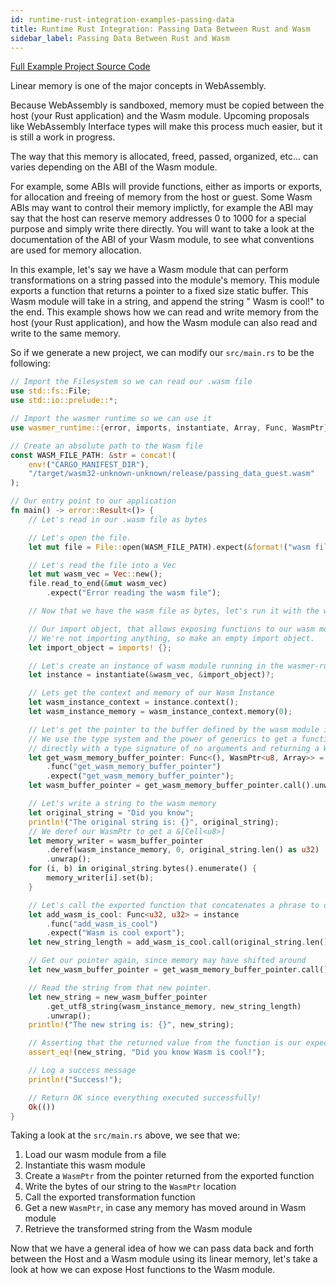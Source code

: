 ```yaml
---
id: runtime-rust-integration-examples-passing-data
title: Runtime Rust Integration: Passing Data Between Rust and Wasm
sidebar_label: Passing Data Between Rust and Wasm
---
```


[Full Example Project Source Code](https://github.com/wasmerio/docs.wasmer.io/tree/master/docs/runtime/rust-integration/examples/passing_data.rs)

Linear memory is one of the major concepts in WebAssembly. 

Because WebAssembly is sandboxed, memory must be copied between the host 
(your Rust application) and the Wasm module. Upcoming proposals like 
WebAssembly Interface types will make this process much easier, but 
it is still a work in progress.

The way that this memory is allocated, freed, passed, organized, etc... can 
varies depending on the ABI of the Wasm module.

For example, some ABIs will provide functions, either as imports or exports, for
allocation and freeing of memory from the host or guest. Some Wasm ABIs may want 
to control their memory implictly, for example the ABI may say that the host can
reserve memory addresses 0 to 1000 for a special purpose and simply write there
directly. You will want to take a look at the documentation of the ABI of your 
Wasm module, to see what conventions are used for memory allocation.

In this example, let's say we have a Wasm module that can perform transformations
on a string passed into the module's memory. This module exports a function that 
returns a pointer to a fixed size static buffer. This Wasm module will take in a
string, and append the string " Wasm is cool!" to the end. This example shows how
we can read and write memory from the host (your Rust application), and how the Wasm 
module can also read and write to the same memory.

So if we generate a new project, we can modify our `src/main.rs` to be the following:

```rust
// Import the Filesystem so we can read our .wasm file
use std::fs::File;
use std::io::prelude::*;

// Import the wasmer runtime so we can use it
use wasmer_runtime::{error, imports, instantiate, Array, Func, WasmPtr};

// Create an absolute path to the Wasm file
const WASM_FILE_PATH: &str = concat!(
    env!("CARGO_MANIFEST_DIR"),
    "/target/wasm32-unknown-unknown/release/passing_data_guest.wasm"
);

// Our entry point to our application
fn main() -> error::Result<()> {
    // Let's read in our .wasm file as bytes

    // Let's open the file.
    let mut file = File::open(WASM_FILE_PATH).expect(&format!("wasm file at {}", WASM_FILE_PATH));

    // Let's read the file into a Vec
    let mut wasm_vec = Vec::new();
    file.read_to_end(&mut wasm_vec)
        .expect("Error reading the wasm file");

    // Now that we have the wasm file as bytes, let's run it with the wasmer runtime

    // Our import object, that allows exposing functions to our wasm module.
    // We're not importing anything, so make an empty import object.
    let import_object = imports! {};

    // Let's create an instance of wasm module running in the wasmer-runtime
    let instance = instantiate(&wasm_vec, &import_object)?;

    // Lets get the context and memory of our Wasm Instance
    let wasm_instance_context = instance.context();
    let wasm_instance_memory = wasm_instance_context.memory(0);

    // Let's get the pointer to the buffer defined by the wasm module in the wasm memory.
    // We use the type system and the power of generics to get a function we can call
    // directly with a type signature of no arguments and returning a WasmPtr<u8, Array>
    let get_wasm_memory_buffer_pointer: Func<(), WasmPtr<u8, Array>> = instance
        .func("get_wasm_memory_buffer_pointer")
        .expect("get_wasm_memory_buffer_pointer");
    let wasm_buffer_pointer = get_wasm_memory_buffer_pointer.call().unwrap();

    // Let's write a string to the wasm memory
    let original_string = "Did you know";
    println!("The original string is: {}", original_string);
    // We deref our WasmPtr to get a &[Cell<u8>]
    let memory_writer = wasm_buffer_pointer
        .deref(wasm_instance_memory, 0, original_string.len() as u32)
        .unwrap();
    for (i, b) in original_string.bytes().enumerate() {
        memory_writer[i].set(b);
    }

    // Let's call the exported function that concatenates a phrase to our string.
    let add_wasm_is_cool: Func<u32, u32> = instance
        .func("add_wasm_is_cool")
        .expect("Wasm is cool export");
    let new_string_length = add_wasm_is_cool.call(original_string.len() as u32).unwrap();

    // Get our pointer again, since memory may have shifted around
    let new_wasm_buffer_pointer = get_wasm_memory_buffer_pointer.call().unwrap();

    // Read the string from that new pointer.
    let new_string = new_wasm_buffer_pointer
        .get_utf8_string(wasm_instance_memory, new_string_length)
        .unwrap();
    println!("The new string is: {}", new_string);

    // Asserting that the returned value from the function is our expected value.
    assert_eq!(new_string, "Did you know Wasm is cool!");

    // Log a success message
    println!("Success!");

    // Return OK since everything executed successfully!
    Ok(())
}
```

Taking a look at the `src/main.rs` above, we see that we:

1. Load our wasm module from a file
2. Instantiate this wasm module
3. Create a `WasmPtr` from the pointer returned from the exported function
4. Write the bytes of our string to the `WasmPtr` location
5. Call the exported transformation function
6. Get a new `WasmPtr`, in case any memory has moved around in Wasm module
7. Retrieve the transformed string from the Wasm module

Now that we have a general idea of how we can pass data back and forth between
the Host and a Wasm module using its linear memory, let's take a look at how 
we can expose Host functions to the Wasm module.
